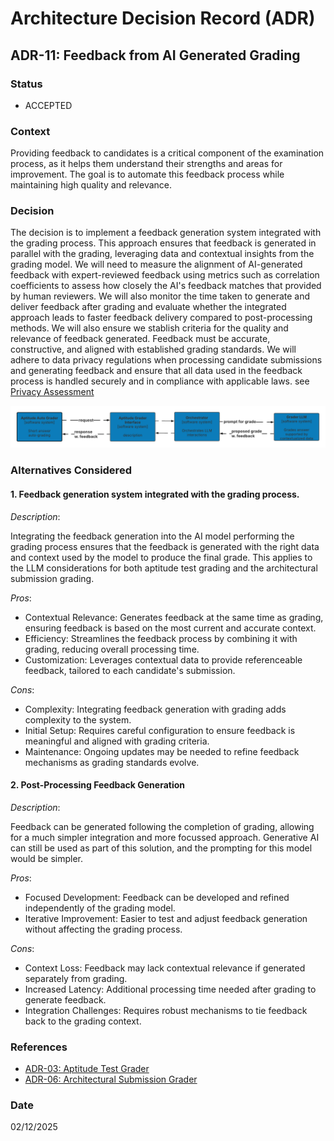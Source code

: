 # Architecture Decision Record (ADR)

## ADR-11: Feedback from AI Generated Grading

### Status
- ACCEPTED

### Context
Providing feedback to candidates is a critical component of the examination process, as it helps them understand their strengths and areas for improvement. The goal is to automate this feedback process while maintaining high quality and relevance.

### Decision
The decision is to implement a feedback generation system integrated with the grading process. This approach ensures that feedback is generated in parallel with the grading, leveraging data and contextual insights from the grading model. We will need to measure the alignment of AI-generated feedback with expert-reviewed feedback using metrics such as correlation coefficients to assess how closely the AI's feedback matches that provided by human reviewers. We will also monitor the time taken to generate and deliver feedback after grading and evaluate whether the integrated approach leads to faster feedback delivery compared to post-processing methods. We will also ensure we stablish criteria for the quality and relevance of feedback generated. Feedback must be accurate, constructive, and aligned with established grading standards. We will adhere to data privacy regulations when processing candidate submissions and generating feedback and ensure that all data used in the feedback process is handled securely and in compliance with applicable laws. see [Privacy Assessment](/ADRs/Privacy-Assessment.md)

![Architectural diagram](./images/ADR-11.png)

### Alternatives Considered

#### 1. Feedback generation system integrated with the grading process.

*Description*:

Integrating the feedback generation into the AI model performing the grading process ensures that the feedback is generated with the right data and context used by the model to produce the final grade. This applies to the LLM considerations for both aptitude test grading and the architectural submission grading. 

*Pros*:
- Contextual Relevance: Generates feedback at the same time as grading, ensuring feedback is based on the most current and accurate context.
- Efficiency: Streamlines the feedback process by combining it with grading, reducing overall processing time.
- Customization: Leverages contextual data to provide referenceable feedback, tailored to each candidate's submission.

*Cons*:
- Complexity: Integrating feedback generation with grading adds complexity to the system.
- Initial Setup: Requires careful configuration to ensure feedback is meaningful and aligned with grading criteria.
- Maintenance: Ongoing updates may be needed to refine feedback mechanisms as grading standards evolve.

#### 2. Post-Processing Feedback Generation

*Description*:

Feedback can be generated following the completion of grading, allowing for a much simpler integration and more focussed approach. Generative AI can still be used as part of this solution, and the prompting for this model would be simpler.

*Pros*:
- Focused Development: Feedback can be developed and refined independently of the grading model.
- Iterative Improvement: Easier to test and adjust feedback generation without affecting the grading process.

*Cons*:
- Context Loss: Feedback may lack contextual relevance if generated separately from grading.
- Increased Latency: Additional processing time needed after grading to generate feedback.
- Integration Challenges: Requires robust mechanisms to tie feedback back to the grading context.

### References
- [ADR-03: Aptitude Test Grader](./ADR-03-Aptitude-Test-Grader.md)
- [ADR-06: Architectural Submission Grader](./ADR-06-Architectural-Submission-Grader.md)

### Date
02/12/2025
